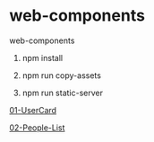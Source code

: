 # web-components
web-components

1. npm install

2. npm run copy-assets

3. npm run static-server

[01-UserCard](https://semihgokduman.github.io/web-components/01-UserCard/)

[02-People-List](https://semihgokduman.github.io/web-components/02-People-List/)
